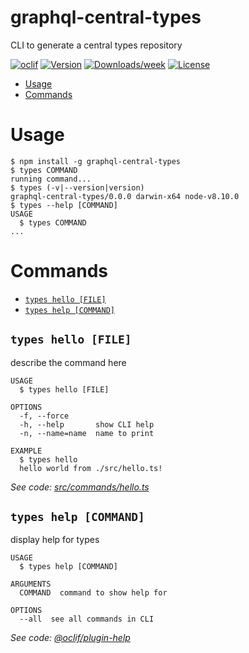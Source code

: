 graphql-central-types
=====================

CLI to generate a central types repository

[![oclif](https://img.shields.io/badge/cli-oclif-brightgreen.svg)](https://oclif.io)
[![Version](https://img.shields.io/npm/v/graphql-central-types.svg)](https://npmjs.org/package/graphql-central-types)
[![Downloads/week](https://img.shields.io/npm/dw/graphql-central-types.svg)](https://npmjs.org/package/graphql-central-types)
[![License](https://img.shields.io/npm/l/graphql-central-types.svg)](https://github.com/abhiaiyer91/graphql-central-types/blob/master/package.json)

<!-- toc -->
* [Usage](#usage)
* [Commands](#commands)
<!-- tocstop -->
# Usage
<!-- usage -->
```sh-session
$ npm install -g graphql-central-types
$ types COMMAND
running command...
$ types (-v|--version|version)
graphql-central-types/0.0.0 darwin-x64 node-v8.10.0
$ types --help [COMMAND]
USAGE
  $ types COMMAND
...
```
<!-- usagestop -->
# Commands
<!-- commands -->
* [`types hello [FILE]`](#types-hello-file)
* [`types help [COMMAND]`](#types-help-command)

## `types hello [FILE]`

describe the command here

```
USAGE
  $ types hello [FILE]

OPTIONS
  -f, --force
  -h, --help       show CLI help
  -n, --name=name  name to print

EXAMPLE
  $ types hello
  hello world from ./src/hello.ts!
```

_See code: [src/commands/hello.ts](https://github.com/abhiaiyer91/graphql-central-types/blob/v0.0.0/src/commands/hello.ts)_

## `types help [COMMAND]`

display help for types

```
USAGE
  $ types help [COMMAND]

ARGUMENTS
  COMMAND  command to show help for

OPTIONS
  --all  see all commands in CLI
```

_See code: [@oclif/plugin-help](https://github.com/oclif/plugin-help/blob/v2.1.3/src/commands/help.ts)_
<!-- commandsstop -->
